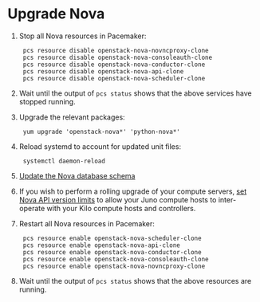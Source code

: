 # Upgrade Nova

1. Stop all Nova resources in Pacemaker:

        pcs resource disable openstack-nova-novncproxy-clone
        pcs resource disable openstack-nova-consoleauth-clone
        pcs resource disable openstack-nova-conductor-clone
        pcs resource disable openstack-nova-api-clone
        pcs resource disable openstack-nova-scheduler-clone

1. Wait until the output of `pcs status` shows that the above services
   have stopped running.

1. Upgrade the relevant packages:

        yum upgrade 'openstack-nova*' 'python-nova*'

1. Reload systemd to account for updated unit files:

        systemctl daemon-reload

1. [Update the Nova database schema](database-upgrades.html)

1. If you wish to perform a rolling upgrade of your compute servers,
   [set Nova API version limits](config-nova.md#add) to allow your
   Juno compute hosts to inter-operate with your Kilo compute hosts
   and controllers.

1. Restart all Nova resources in Pacemaker:

        pcs resource enable openstack-nova-scheduler-clone
        pcs resource enable openstack-nova-api-clone
        pcs resource enable openstack-nova-conductor-clone
        pcs resource enable openstack-nova-consoleauth-clone
        pcs resource enable openstack-nova-novncproxy-clone

1. Wait until the output of `pcs status` shows that the above
   resources are running.
